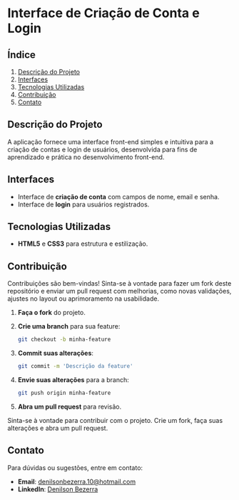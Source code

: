 
# Interface de Criação de Conta e Login

## Índice

1. [Descrição do Projeto](#descrição-do-projeto)
2. [Interfaces](#interfaces)
3. [Tecnologias Utilizadas](#tecnologias-utilizadas)
4. [Contribuição](#contribuição)
5. [Contato](#contato)

## Descrição do Projeto

A aplicação fornece uma interface front-end simples e intuitiva para a criação de contas e login de usuários, desenvolvida para fins de aprendizado e prática no desenvolvimento front-end.

## Interfaces

- Interface de **criação de conta** com campos de nome, email e senha.
- Interface de **login** para usuários registrados.

## Tecnologias Utilizadas

- **HTML5** e **CSS3** para estrutura e estilização.

## Contribuição

Contribuições são bem-vindas! Sinta-se à vontade para fazer um fork deste repositório e enviar um pull request com melhorias, como novas validações, ajustes no layout ou aprimoramento na usabilidade.

1. **Faça o fork** do projeto.

2. **Crie uma branch** para sua feature:

   ```bash
   git checkout -b minha-feature
   ```

3. **Commit suas alterações**:

   ```bash
   git commit -m 'Descrição da feature'
   ```

4. **Envie suas alterações** para a branch:

   ```bash
   git push origin minha-feature
   ```

5. **Abra um pull request** para revisão.

Sinta-se à vontade para contribuir com o projeto. Crie um fork, faça suas alterações e abra um pull request.

## Contato

Para dúvidas ou sugestões, entre em contato:

- **Email**: [denilsonbezerra.10@hotmail.com](mailto:denilsonbezerra.10@hotmail.com)
- **LinkedIn**: [Denilson Bezerra](https://www.linkedin.com/in/denilson-bezerra/)
